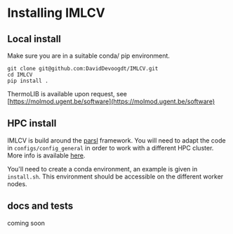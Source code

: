 # Installing IMLCV


## Local install
Make sure you are in a suitable conda/ pip environment.

```
git clone git@github.com:DavidDevoogdt/IMLCV.git
cd IMLCV
pip install .
```

ThermoLIB is available upon request, see [https://molmod.ugent.be/software](https://molmod.ugent.be/software)


## HPC install
IMLCV is build around the [parsl](https://parsl.readthedocs.io/en/stable/index.html) framework. You will need to adapt the code in `configs/config_general` in order to work with a different HPC cluster. More info is available [here](https://parsl.readthedocs.io/en/stable/userguide/configuring.html).

You'll need to create a conda environment, an example is given in `install.sh`. This environment should be accessible on the different worker nodes.


## docs and tests

coming soon
